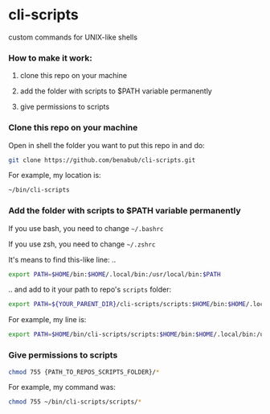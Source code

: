 # cli-scripts
custom commands for UNIX-like shells

### How to make it work:

1. clone this repo on your machine

2. add the folder with scripts to $PATH variable permanently

3. give permissions to scripts

### Clone this repo on your machine

Open in shell the folder you want to put this repo in and do:

```bash
git clone https://github.com/benabub/cli-scripts.git
```

For example, my location is:

```bash
~/bin/cli-scripts
```

### Add the folder with scripts to $PATH variable permanently

If you use bash, you need to change `~/.bashrc`

If you use zsh, you need to change `~/.zshrc`

It's means to find this-like line: ..

```bash
export PATH=$HOME/bin:$HOME/.local/bin:/usr/local/bin:$PATH
```

.. and add to it your path to repo's `scripts` folder:

```bash
export PATH=${YOUR_PARENT_DIR}/cli-scripts/scripts:$HOME/bin:$HOME/.local/bin:/usr/local/bin:$PATH
```

For example, my line is:

```bash
export PATH=$HOME/bin/cli-scripts/scripts:$HOME/bin:$HOME/.local/bin:/usr/local/bin:$PATH
```

### Give permissions to scripts

```bash
chmod 755 {PATH_TO_REPOS_SCRIPTS_FOLDER}/*
```

For example, my command was:

```bash
chmod 755 ~/bin/cli-scripts/scripts/*
```
